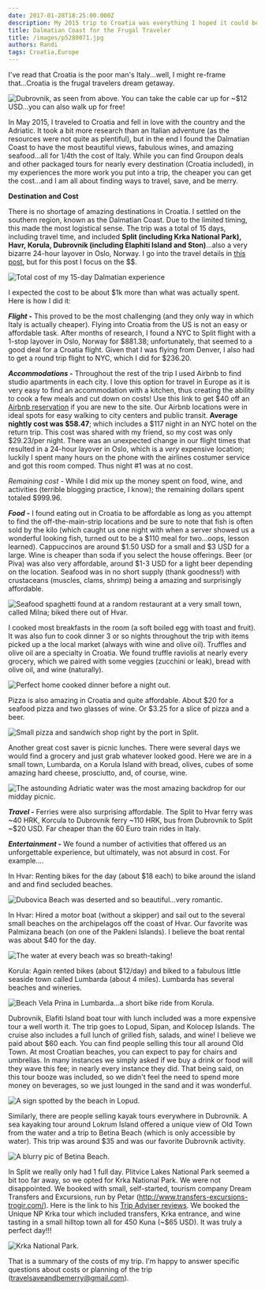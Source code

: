 ```yaml
---
date: 2017-01-28T18:25:00.000Z 
description: My 2015 trip to Croatia was everything I hoped it could be!
title: Dalmatian Coast for the Frugal Traveler
title: /images/p5280071.jpg
authors: Randi
tags: Croatia,Europe
---
```

I've read that Croatia is the poor man's Italy...well, I might re-frame that...Croatia is the frugal travelers dream getaway. 

![Dubrovnik, as seen from above. You can take the cable car up for ~$12 USD...you can also walk up for free!](/images/p5280071.jpg)

In May 2015, I traveled to Croatia and fell in love with the country and the Adriatic. It took a bit more research than an Italian adventure (as the resources were not quite as plentiful), but in the end I found the Dalmatian Coast to have the most beautiful views, fabulous wines, and amazing seafood...all for 1/4th the cost of Italy. While you can find Groupon deals and other packaged tours for nearly every destination (Croatia included), in my experiences the more work you put into a trip, the cheaper you can get the cost...and I am all about finding ways to travel, save, and be merry.

**Destination and Cost** 

There is no shortage of amazing destinations in Croatia.  I settled on the southern region, known as the Dalmatian Coast. Due to the limited timing, this made the most logistical sense. The trip was a total of 15 days, including travel time, and included **Split (including Krka National Park), Havr, Korula, Dubrovnik (including Elaphiti Island and Ston)**...also a very bizarre 24-hour layover in Oslo, Norway. I go into the travel details in [this post](http://travelsaveandbemerry.com/croatia-dalmatia-region-plan-your-own-adventure-2/), but for this post I focus on the $$.

![Total cost of my 15-day Dalmatian experience](/images/croatiacost.png)

I expected the cost to be about $1k more than what was actually spent. Here is how I did it:

***Flight -*** This proved to be the most challenging (and they only way in which Italy is actually cheaper).  Flying into Croatia from the US is not an easy or affordable task. After months of research, I found a NYC to Split flight with a 1-stop layover in Oslo, Norway for $881.38; unfortunately, that seemed to a good deal for a Croatia flight. Given that I was flying from Denver, I also had to get a round trip flight to NYC, which I did for $236.20. 

***Accommodations -*** Throughout the rest of the trip I used Airbnb to find studio apartments in each city.  I love this option for travel in Europe as it is very easy to find an accommodation with a kitchen, thus creating the ability to cook a few meals and cut down on costs! Use this link to get $40 off an [Airbnb reservation](https://www.airbnb.com/c/rbretz) if you are new to the site.  Our Airbnb locations were in ideal spots for easy walking to city centers and public transit. **Average nightly cost was $58.47**; which includes a $117 night in an NYC hotel on the return trip. This cost was shared with my friend, so my cost was only $29.23/per night. There was an unexpected change in our flight times that resulted in a 24-hour layover in Oslo, which is a *very* expensive location; luckily I spent many hours on the phone with the airlines costumer service and got this room comped. Thus night #1 was at no cost.

*Remaining cost -* While I did mix up the money spent on food, wine, and activities (terrible blogging practice, I know); the remaining dollars spent totaled $999.96. 

***Food -*** I found eating out in Croatia to be affordable as long as you attempt to find the off-the-main-strip locations and be sure to note that fish is often sold by the kilo (which caught us one night with when a server showed us a wonderful looking fish, turned out to be a $110 meal for two...oops, lesson learned). Cappuccinos are around $1.50 USD for a small and $3 USD for a large. Wine is cheaper than soda if you select the house offerings. Beer (or Piva) was also very affordable, around $1-3 USD for a light beer depending on the location. Seafood was in no short supply (thank goodness!) with crustaceans (muscles, clams, shrimp) being a amazing and surprisingly affordable.

![Seafood spaghetti found at a random restaurant at a very small town, called Milna; biked there out of Hvar.](/images/croatia-food.jpg)

I cooked most breakfasts in the room (a soft boiled egg with toast and fruit). It was also fun to cook dinner 3 or so nights throughout the trip with items picked up a the local market (always with wine and olive oil). Truffles and olive oil are a specialty in Croatia. We found truffle raviolis at nearly every grocery, which we paired with some veggies (zucchini or leak), bread with olive oil, and wine (naturally).

![Perfect home cooked dinner before a night out.](/images/croatia-food2.jpg)

Pizza is also amazing in Croatia and quite affordable. About $20 for a seafood pizza and two glasses of wine.  Or $3.25 for a slice of pizza and a beer.

![Small pizza and sandwich shop right by the port in Split.](/images/croatia-food3.jpg)

Another great cost saver is picnic lunches. There were several days we would find a grocery and just grab whatever looked good. Here we are in a small town, Lumbarda, on a Korula Island with bread, olives, cubes of some amazing hard cheese, prosciutto, and, of course, wine. 

![The astounding Adriatic water was the most amazing backdrop for our midday picnic.](/images/croatia-food4.jpg)

***Travel -*** Ferries were also surprising affordable. The Split to Hvar ferry was \~40 HRK, Korcula to Dubrovnik ferry \~110 HRK, bus from Dubrovnik to Split ~$20 USD. Far cheaper than the 60 Euro train rides in Italy. 

***Entertainment -*** We found a number of activities that offered us an unforgettable experience, but ultimately, was not absurd in cost. For example....

In Hvar: Renting bikes for the day (about $18 each) to bike around the island and and find secluded beaches. 

![Dubovica Beach was deserted and so beautiful...very romantic.](/images/croatia-rock-beach.jpg)

In Hvar: Hired a motor boat (without a skipper) and sail out to the several small beaches on the archipelagos off the coast of Hvar.  Our favorite was Palmizana beach (on one of the Pakleni Islands).  I believe the boat rental was about $40 for the day.

![The water at every beach was so breath-taking!](/images/croatia-water.jpg)

Korula: Again rented bikes (about $12/day) and biked to a fabulous little seaside town called Lumbarda (about 4 miles).  Lumbarda has several beaches and wineries.

![Beach Vela Prina in Lumbarda...a short bike ride from Korula.](/images/IMG_0184.JPG)

Dubrovnik, Elafiti Island boat tour with lunch included was a more expensive tour a well worth it. The trip goes to Lopud, Sipan, and Kolocep Islands.  The cruise also includes a full lunch of grilled fish, salads, and wine!  I believe we paid about $60 each. You can find people selling this tour all around Old Town. At most Croatian beaches, you can expect to pay for chairs and umbrellas. In many instances we simply asked if we buy a drink or food will they wave this fee; in nearly every instance they did. That being said, on this tour booze was included, so we didn't feel the need to spend more money on beverages, so we just lounged in the sand and it was wonderful.   

![A sign spotted by the beach in Lopud.](/images/croatia-sign.jpg)

Similarly, there are people selling kayak tours everywhere in Dubrovnik. A sea kayaking tour around Lokrum Island offered a unique view of Old Town from the water and a trip to Betina Beach (which is only accessible by water).  This trip was around $35 and was our favorite Dubrovnik activity.  

![A blurry pic of Betina Beach.](/images/croatia-boat.jpg)

In Split we really only had 1 full day.  Plitvice Lakes National Park seemed a bit too far away, so we opted for Krka National Park.  We were not disappointed.  We booked with small, self-started, tourism company Dream Transfers and Excursions, run by Petar (http://www.transfers-excursions-trogir.com/). Here is the link to his [Trip Adviser reviews](http://www.tripadvisor.com/Attraction_Review-g1572411-d6745484-Reviews-Dream_Transfers_and_Excursions-Seget_Vranjica_Split_Dalmatia_County_Dalmatia.html).  We booked the Unique NP Krka tour which included transfers, Krka entrance, and wine tasting in a small hilltop town all for 450 Kuna (~$65 USD).  It was truly a perfect day!!! 

![Krka National Park.](/images/croatia-krka.jpg)

That is a summary of the costs of my trip.  I'm happy to answer specific questions about costs or planning of the trip (travelsaveandbemerry@gmail.com).